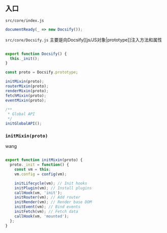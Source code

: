 ## 入口
`src/core/index.js`
``` javascript
documentReady(_ => new Docsify());
```
`src/core/Docsify.js`
主要是向Docsify[[js/JS对象|prototype]]注入方法和属性
``` javascript

export function Docsify() {
  this._init();
}

const proto = Docsify.prototype;

initMixin(proto);
routerMixin(proto);
renderMixin(proto);
fetchMixin(proto);
eventMixin(proto);

/**
 * Global API
 */
initGlobalAPI();
```

### `initMixin(proto)`
wang
``` javascript

export function initMixin(proto) {
  proto._init = function() {
    const vm = this;
    vm.config = config(vm);

    initLifecycle(vm); // Init hooks
    initPlugin(vm); // Install plugins
    callHook(vm, 'init');
    initRouter(vm); // Add router
    initRender(vm); // Render base DOM
    initEvent(vm); // Bind events
    initFetch(vm); // Fetch data
    callHook(vm, 'mounted');
  };
}
```
